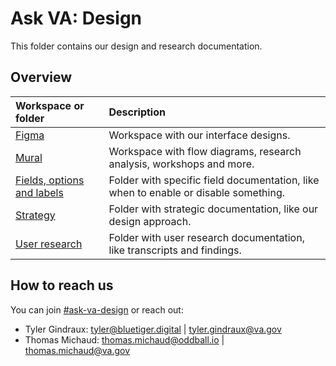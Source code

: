 # Ask VA: Design

This folder contains our design and research documentation.

## Overview

|Workspace or folder|Description|
|:--|:--|
|[Figma](https://www.figma.com/files/project/174974739/Ask-VA?fuid=1165369583018460083)|Workspace with our interface designs.|
|[Mural](https://app.mural.co/t/departmentofveteransaffairs9999/r/1686859097688)|Workspace with flow diagrams, research analysis, workshops and more.|
|[Fields, options and labels](https://github.com/department-of-veterans-affairs/va.gov-team/tree/master/products/ask-va/design/Fields%2C%20options%20and%20labels)|Folder with specific field documentation, like when to enable or disable something.|
|[Strategy](https://github.com/department-of-veterans-affairs/va.gov-team/tree/master/products/ask-va/design/Strategy)|Folder with strategic documentation, like our design approach.|
|[User research](https://github.com/department-of-veterans-affairs/va.gov-team/tree/master/products/ask-va/design/User%20research)|Folder with user research documentation, like transcripts and findings.|

## How to reach us

You can join [#ask-va-design](https://dsva.slack.com/archives/C06QUGXJD8R) or reach out:
- Tyler Gindraux: tyler@bluetiger.digital | tyler.gindraux@va.gov
- Thomas Michaud: thomas.michaud@oddball.io | thomas.michaud@va.gov
